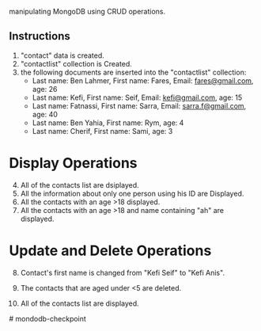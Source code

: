  <!-- MongoDB CRUD Operations Checkpoint -->

manipulating MongoDB using CRUD operations.

## Instructions

1.  "contact" data is created.
2.  "contactlist" collection is Created.
3. the following documents are inserted into the "contactlist" collection:
    - Last name: Ben Lahmer, First name: Fares, Email: fares@gmail.com, age: 26
    - Last name: Kefi, First name: Seif, Email: kefi@gmail.com, age: 15
    - Last name: Fatnassi, First name: Sarra, Email: sarra.f@gmail.com, age: 40
    - Last name: Ben Yahia, First name: Rym, age: 4
    - Last name: Cherif, First name: Sami, age: 3

# Display Operations

4. All of the contacts list are dsiplayed.
5. All the information about only one person using his ID are Displayed.
6. All the contacts with an age >18 displayed.
7. All the contacts with an age >18 and name containing "ah" are displayed.

# Update and Delete Operations

8. Contact's first name is changed from "Kefi Seif" to "Kefi Anis".
9. The contacts that are aged under <5 are deleted.

10. All of the contacts list are displayed.



#   m o n d o d b - c h e c k p o i n t  
 